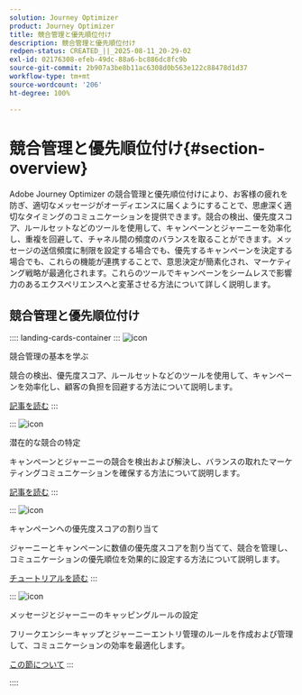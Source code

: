 ```yaml
---
solution: Journey Optimizer
product: Journey Optimizer
title: 競合管理と優先順位付け
description: 競合管理と優先順位付け
redpen-status: CREATED_||_2025-08-11_20-29-02
exl-id: 02176308-efeb-49dc-88a6-bc886dc8fc9b
source-git-commit: 2b907a3be8b11ac6308d0b563e122c88478d1d37
workflow-type: tm+mt
source-wordcount: '206'
ht-degree: 100%

---
```


# 競合管理と優先順位付け{#section-overview}

Adobe Journey Optimizer の競合管理と優先順位付けにより、お客様の疲れを防ぎ、適切なメッセージがオーディエンスに届くようにすることで、思慮深く適切なタイミングのコミュニケーションを提供できます。競合の検出、優先度スコア、ルールセットなどのツールを使用して、キャンペーンとジャーニーを効率化し、重複を回避して、チャネル間の頻度のバランスを取ることができます。メッセージの送信頻度に制限を設定する場合でも、優先するキャンペーンを決定する場合でも、これらの機能が連携することで、意思決定が簡素化され、マーケティング戦略が最適化されます。これらのツールでキャンペーンをシームレスで影響力のあるエクスペリエンスへと変革させる方法について詳しく説明します。

## 競合管理と優先順位付け

:::: landing-cards-container
:::
![icon](https://cdn.experienceleague.adobe.com/icons/circle-play.svg)

競合管理の基本を学ぶ

競合の検出、優先度スコア、ルールセットなどのツールを使用して、キャンペーンを効率化し、顧客の負担を回避する方法について説明します。

[記事を読む](../using/conflict-prioritization/gs-conflict-prioritization.md)
:::

:::
![icon](https://cdn.experienceleague.adobe.com/icons/list-check.svg)

潜在的な競合の特定

キャンペーンとジャーニーの競合を検出および解決し、バランスの取れたマーケティングコミュニケーションを確保する方法について説明します。

[記事を読む](../using/conflict-prioritization/conflicts.md)
:::

:::
![icon](https://cdn.experienceleague.adobe.com/icons/bullseye.svg)

キャンペーンへの優先度スコアの割り当て

ジャーニーとキャンペーンに数値の優先度スコアを割り当てて、競合を管理し、コミュニケーションの優先順位を効果的に設定する方法について説明します。

[チュートリアルを読む](../using/conflict-prioritization/priority-scores.md)
:::

:::
![icon](https://cdn.experienceleague.adobe.com/icons/gear.svg)

メッセージとジャーニーのキャッピングルールの設定

フリークエンシーキャップとジャーニーエントリ管理のルールを作成および管理して、コミュニケーションの効率を最適化します。

[この節について](capping-rules-landing-page.md)
:::

::::

